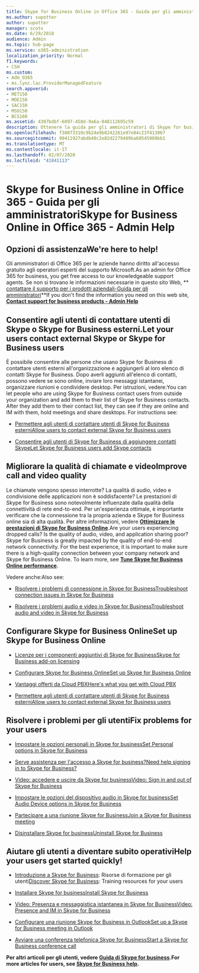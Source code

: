 ```yaml
---
title: Skype for Business Online in Office 365 - Guida per gli amministratori
ms.author: supotter
author: supotter
manager: scotv
ms.date: 6/29/2018
audience: Admin
ms.topic: hub-page
ms.service: o365-administration
localization_priority: Normal
f1.keywords:
- CSH
ms.custom:
- Adm_O365
- ms.lync.lac.ProviderManagedFeature
search.appverid:
- MET150
- MOE150
- SAC150
- MSO150
- BCS160
ms.assetid: 4307bdbf-6097-458d-9a6a-048112695c59
description: Ottenere la guida per gli amministratori di Skype for business-configurare Skype for business, la rete, le riunioni e la messaggistica istantanea e l'accesso esterno per gli utenti. configurare le impostazioni, la risoluzione dei problemi e visualizzare i report di utilizzo.
ms.openlocfilehash: f30073310c9b24e9b8242261e97e04c23f413967
ms.sourcegitcommit: 99411927abdb40c2e82d2279489ba60545989bb1
ms.translationtype: MT
ms.contentlocale: it-IT
ms.lasthandoff: 02/07/2020
ms.locfileid: "41841113"
---
```

# <a name="skype-for-business-online-in-office-365---admin-help"></a><span data-ttu-id="0e0dc-104">Skype for Business Online in Office 365 - Guida per gli amministratori</span><span class="sxs-lookup"><span data-stu-id="0e0dc-104">Skype for Business Online in Office 365 - Admin Help</span></span>

## <a name="were-here-to-help"></a><span data-ttu-id="0e0dc-105">Opzioni di assistenza</span><span class="sxs-lookup"><span data-stu-id="0e0dc-105">We're here to help!</span></span>

<span data-ttu-id="0e0dc-106">Gli amministratori di Office 365 per le aziende hanno diritto all'accesso gratuito agli operatori esperti del supporto Microsoft.</span><span class="sxs-lookup"><span data-stu-id="0e0dc-106">As an admin for Office 365 for business, you get free access to our knowledgeable support agents.</span></span> <span data-ttu-id="0e0dc-107">Se non si trovano le informazioni necessarie in questo sito Web, \*\* [contattare il supporto per i prodotti aziendali-Guida per gli amministratori](https://support.office.com/article/32a17ca7-6fa0-4870-8a8d-e25ba4ccfd4b)\*\*</span><span class="sxs-lookup"><span data-stu-id="0e0dc-107">If you don't find the information you need on this web site, **[Contact support for business products - Admin Help](https://support.office.com/article/32a17ca7-6fa0-4870-8a8d-e25ba4ccfd4b)**</span></span>
  
## <a name="let-your-users-contact-external-skype-or-skype-for-business-users"></a><span data-ttu-id="0e0dc-108">Consentire agli utenti di contattare utenti di Skype o Skype for Business esterni.</span><span class="sxs-lookup"><span data-stu-id="0e0dc-108">Let your users contact external Skype or Skype for Business users</span></span>

<span data-ttu-id="0e0dc-p103">È possibile consentire alle persone che usano Skype for Business di contattare utenti esterni all'organizzazione e aggiungerli al loro elenco di contatti Skype for Business. Dopo averli aggiunti all'elenco di contatti, possono vedere se sono online, inviare loro messaggi istantanei, organizzare riunioni e condividere desktop. Per istruzioni, vedere:</span><span class="sxs-lookup"><span data-stu-id="0e0dc-p103">You can let people who are using Skype for Business contact users from outside your organization and add them to their list of Skype for Business contacts. After they add them to their contact list, they can see if they are online and IM with them, hold meetings and share desktops. For instructions see:</span></span>
  
- [<span data-ttu-id="0e0dc-112">Permettere agli utenti di contattare utenti di Skype for Business esterni</span><span class="sxs-lookup"><span data-stu-id="0e0dc-112">Allow users to contact external Skype for Business users</span></span>](https://support.office.com/article/b414873a-0059-4cd5-aea1-e5d0857dbc94)
    
- [<span data-ttu-id="0e0dc-113">Consentire agli utenti di Skype for Business di aggiungere contatti Skype</span><span class="sxs-lookup"><span data-stu-id="0e0dc-113">Let Skype for Business users add Skype contacts</span></span>](https://support.office.com/article/08666236-1894-42ae-8846-e49232bbc460)
    
## <a name="improve-call-and-video-quality"></a><span data-ttu-id="0e0dc-114">Migliorare la qualità di chiamate e video</span><span class="sxs-lookup"><span data-stu-id="0e0dc-114">Improve call and video quality</span></span>

<span data-ttu-id="0e0dc-p104">Le chiamate vengono spesso interrotte? La qualità di audio, video e condivisione delle applicazioni non è soddisfacente? Le prestazioni di Skype for Business sono notevolmente influenzate dalla qualità della connettività di rete end-to-end. Per un'esperienza ottimale, è importante verificare che la connessione tra la propria azienda e Skype for Business online sia di alta qualità. Per altre informazioni, vedere **[Ottimizzare le prestazioni di Skype for Business Online](tune-skype-for-business-online-performance.md)**.</span><span class="sxs-lookup"><span data-stu-id="0e0dc-p104">Are your users experiencing dropped calls? Is the quality of audio, video, and application sharing poor? Skype for Business is greatly impacted by the quality of end-to-end network connectivity. For the best experience, it is important to make sure there is a high-quality connection between your company network and Skype for Business Online. To learn more, see **[Tune Skype for Business Online performance](tune-skype-for-business-online-performance.md)**.</span></span> 
  
<span data-ttu-id="0e0dc-120">Vedere anche:</span><span class="sxs-lookup"><span data-stu-id="0e0dc-120">Also see:</span></span>
  
- [<span data-ttu-id="0e0dc-121">Risolvere i problemi di connessione in Skype for Business</span><span class="sxs-lookup"><span data-stu-id="0e0dc-121">Troubleshoot connection issues in Skype for Business</span></span>](https://support.office.com/article/ca302828-783f-425c-bbe2-356348583771)
    
- [<span data-ttu-id="0e0dc-122">Risolvere i problemi audio e video in Skype for Business</span><span class="sxs-lookup"><span data-stu-id="0e0dc-122">Troubleshoot audio and video in Skype for Business</span></span>](https://support.office.com/article/62777bc6-c52b-47ae-84ba-a8905c3b71dc)
    
## <a name="set-up-skype-for-business-online"></a><span data-ttu-id="0e0dc-123">Configurare Skype for Business Online</span><span class="sxs-lookup"><span data-stu-id="0e0dc-123">Set up Skype for Business Online</span></span>

- [<span data-ttu-id="0e0dc-124">Licenze per i componenti aggiuntivi di Skype for Business</span><span class="sxs-lookup"><span data-stu-id="0e0dc-124">Skype for Business add-on licensing</span></span>](https://support.office.com/article/3ed752b1-5983-43f9-bcfd-760619ab40a7)
    
- [<span data-ttu-id="0e0dc-125">Configurare Skype for Business Online</span><span class="sxs-lookup"><span data-stu-id="0e0dc-125">Set up Skype for Business Online</span></span>](https://support.office.com/article/40296968-e779-4259-980b-c2de1c044c6e)
    
- [<span data-ttu-id="0e0dc-126">Vantaggi offerti da Cloud PBX</span><span class="sxs-lookup"><span data-stu-id="0e0dc-126">Here's what you get with Cloud PBX</span></span>](https://support.office.com/article/bc9756d1-8a2f-42c4-98f6-afb17c29231c)
    
- [<span data-ttu-id="0e0dc-127">Permettere agli utenti di contattare utenti di Skype for Business esterni</span><span class="sxs-lookup"><span data-stu-id="0e0dc-127">Allow users to contact external Skype for Business users</span></span>](https://support.office.com/article/b414873a-0059-4cd5-aea1-e5d0857dbc94)
    
## <a name="fix-problems-for-your-users"></a><span data-ttu-id="0e0dc-128">Risolvere i problemi per gli utenti</span><span class="sxs-lookup"><span data-stu-id="0e0dc-128">Fix problems for your users</span></span>

- [<span data-ttu-id="0e0dc-129">Impostare le opzioni personali in Skype for business</span><span class="sxs-lookup"><span data-stu-id="0e0dc-129">Set Personal options in Skype for Business</span></span>](https://support.office.com/article/68bacc31-71d3-44c3-a4d4-64da78c447aa#bkmk-stop-automatic-startup)
    
- [<span data-ttu-id="0e0dc-130">Serve assistenza per l'accesso a Skype for business?</span><span class="sxs-lookup"><span data-stu-id="0e0dc-130">Need help signing in to Skype for Business?</span></span>](https://support.office.com/article/448b8ea7-5b33-444a-afd4-175fc9930d05)
    
- [<span data-ttu-id="0e0dc-131">Video: accedere e uscire da Skype for business</span><span class="sxs-lookup"><span data-stu-id="0e0dc-131">Video: Sign in and out of Skype for Business</span></span>](https://support.office.com/article/8abed4b3-ac48-493e-9d76-0e10140e9451)
    
- [<span data-ttu-id="0e0dc-132">Impostare le opzioni del dispositivo audio in Skype for business</span><span class="sxs-lookup"><span data-stu-id="0e0dc-132">Set Audio Device options in Skype for Business</span></span>](https://support.office.com/article/2533d929-9814-4349-8ae4-fca29246e2ff)
    
- [<span data-ttu-id="0e0dc-133">Partecipare a una riunione Skype for Business</span><span class="sxs-lookup"><span data-stu-id="0e0dc-133">Join a Skype for Business meeting</span></span>](https://support.office.com/article/3862be6d-758a-4064-a016-67c0febf3cd5)
    
- [<span data-ttu-id="0e0dc-134">Disinstallare Skype for business</span><span class="sxs-lookup"><span data-stu-id="0e0dc-134">Uninstall Skype for Business</span></span>](https://support.office.com/article/28C4A036-7F22-406C-B7F4-87894CBAF902)
    
## <a name="help-your-users-get-started-quickly"></a><span data-ttu-id="0e0dc-135">Aiutare gli utenti a diventare subito operativi</span><span class="sxs-lookup"><span data-stu-id="0e0dc-135">Help your users get started quickly!</span></span>

- <span data-ttu-id="0e0dc-136">[Introduzione a Skype for Business](https://support.office.com/article/8a3491a3-c095-4718-80cf-cbbe4afe4eba): Risorse di formazione per gli utenti</span><span class="sxs-lookup"><span data-stu-id="0e0dc-136">[Discover Skype for Business](https://support.office.com/article/8a3491a3-c095-4718-80cf-cbbe4afe4eba): Training resources for your users</span></span> 
    
- [<span data-ttu-id="0e0dc-137">Installare Skype for business</span><span class="sxs-lookup"><span data-stu-id="0e0dc-137">Install Skype for Business</span></span>](https://support.office.com/article/8a0d4da8-9d58-44f9-9759-5c8f340cb3fb)
    
- [<span data-ttu-id="0e0dc-138">Video: Presenza e messaggistica istantanea in Skype for Business</span><span class="sxs-lookup"><span data-stu-id="0e0dc-138">Video: Presence and IM in Skype for Business</span></span>](https://support.office.com/article/c873b869-4ce0-4375-9bea-5de150eaf081)
    
- [<span data-ttu-id="0e0dc-139">Configurare una riunione Skype for Business in Outlook</span><span class="sxs-lookup"><span data-stu-id="0e0dc-139">Set up a Skype for Business meeting in Outlook</span></span>](https://support.office.com/article/b8305620-d16e-4667-989d-4a977aad6556)
    
- [<span data-ttu-id="0e0dc-140">Avviare una conferenza telefonica Skype for Business</span><span class="sxs-lookup"><span data-stu-id="0e0dc-140">Start a Skype for Business conference call</span></span>](https://support.office.com/article/8dc8ac52-91ac-4db9-8672-11551fdaf997)
    
 <span data-ttu-id="0e0dc-141">**Per altri articoli per gli utenti, vedere [Guida di Skype for business](https://support.office.com/article/4fbe07ce-6b15-4a06-bcf0-baea57890410).**</span><span class="sxs-lookup"><span data-stu-id="0e0dc-141">**For more articles for users, see [Skype for Business help](https://support.office.com/article/4fbe07ce-6b15-4a06-bcf0-baea57890410).**</span></span>
  

